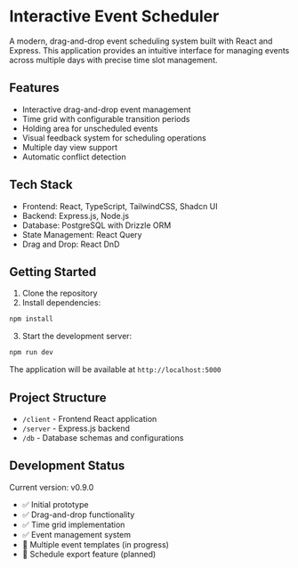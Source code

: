 # Interactive Event Scheduler

A modern, drag-and-drop event scheduling system built with React and Express. This application provides an intuitive interface for managing events across multiple days with precise time slot management.

## Features

- Interactive drag-and-drop event management
- Time grid with configurable transition periods
- Holding area for unscheduled events
- Visual feedback system for scheduling operations
- Multiple day view support
- Automatic conflict detection

## Tech Stack

- Frontend: React, TypeScript, TailwindCSS, Shadcn UI
- Backend: Express.js, Node.js
- Database: PostgreSQL with Drizzle ORM
- State Management: React Query
- Drag and Drop: React DnD

## Getting Started

1. Clone the repository
2. Install dependencies:
```bash
npm install
```

3. Start the development server:
```bash
npm run dev
```

The application will be available at `http://localhost:5000`

## Project Structure

- `/client` - Frontend React application
- `/server` - Express.js backend
- `/db` - Database schemas and configurations

## Development Status

Current version: v0.9.0
- ✅ Initial prototype
- ✅ Drag-and-drop functionality
- ✅ Time grid implementation
- ✅ Event management system
- 🚧 Multiple event templates (in progress)
- 📅 Schedule export feature (planned)
